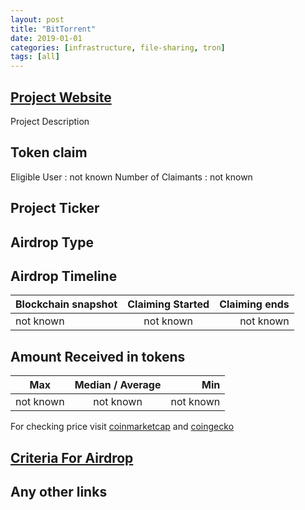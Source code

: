 ```yaml
---
layout: post
title: "BitTorrent"
date: 2019-01-01
categories: [infrastructure, file-sharing, tron]
tags: [all]
---
```

## [Project Website](link)
Project Description

## Token claim
Eligible User : not known
Number of Claimants : not known

## Project Ticker

## Airdrop Type

## Airdrop Timeline
| Blockchain snapshot     | Claiming Started           | Claiming ends    |
| ----------------------- |:--------------------------:| ----------------:|
|       not known         |        not known           |   not known      |

## Amount Received in tokens
| Max        |    Median / Average  |       Min    |
| ---------- |:--------------------:| ------------:|
| not known  |     not known        |  not known   |

For checking price visit [coinmarketcap](https://coinmarketcap.com/currencies/) and [coingecko](https://www.coingecko.com/en/coins/)

## [Criteria For Airdrop](link)

## Any other links
